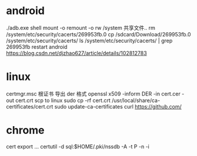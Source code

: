 
# android
./adb.exe shell
mount -o remount -o rw /system
共享文件..
rm /system/etc/security/cacerts/269953fb.0
cp /sdcard/Download/269953fb.0 /system/etc/security/cacerts/
ls /system/etc/security/cacerts/ | grep 269953fb
restart android
https://blog.csdn.net/djzhao627/article/details/102812783

# linux
certmgr.msc 根证书 导出 der 格式
openssl x509 -inform DER -in cert.cer -out cert.crt
scp to linux
sudo cp -rf cert.crt /usr/local/share/ca-certificates/cert.crt
sudo update-ca-certificates
curl https://github.com/

# chrome
cert export ...
certutil -d sql:$HOME/.pki/nssdb -A -t P -n <certificate nickname> -i <certificate filename>